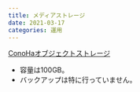 ```yaml
---
title: メディアストレージ
date: 2021-03-17
categories: 運用
---
```


[ConoHaオブジェクトストレージ](https://www.conoha.jp/objectstorage/)

- 容量は100GB。
- バックアップは特に行っていません。
